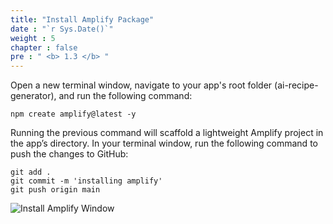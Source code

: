 ```yaml
---
title: "Install Amplify Package"
date : "`r Sys.Date()`"
weight : 5
chapter : false
pre : " <b> 1.3 </b> "
---
```

Open a new terminal window, navigate to your app's root folder (ai-recipe-generator), and run the following command:
```
npm create amplify@latest -y
```
Running the previous command will scaffold a lightweight Amplify project in the app’s directory. 
In your terminal window, run the following command to push the changes to GitHub: 
```
git add .
git commit -m 'installing amplify'
git push origin main
```
![Install Amplify Window](/images/p.1/1.6.png?featherlight=false&width=90pc)
